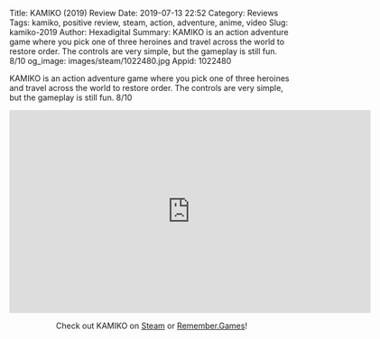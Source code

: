 Title: KAMIKO (2019) Review
Date: 2019-07-13 22:52
Category: Reviews
Tags: kamiko, positive review, steam, action, adventure, anime, video
Slug: kamiko-2019
Author: Hexadigital
Summary: KAMIKO is an action adventure game where you pick one of three heroines and travel across the world to restore order. The controls are very simple, but the gameplay is still fun. 8/10
og_image: images/steam/1022480.jpg
Appid: 1022480

KAMIKO is an action adventure game where you pick one of three heroines and travel across the world to restore order. The controls are very simple, but the gameplay is still fun. 8/10

<center><iframe src="https://www.youtube.com/embed/rzXFg9ean28?feature=oembed" allow="accelerometer; autoplay; encrypted-media; gyroscope; picture-in-picture" width="640" height="360" frameborder="0"></iframe>

Check out KAMIKO on [Steam](https://store.steampowered.com/app/1022480/?curator_clanid=34633900) or [Remember.Games](https://remember.games/game/1493/)!</center>